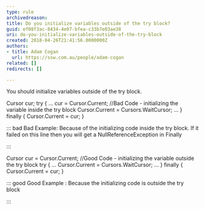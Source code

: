 ```yaml
---
type: rule
archivedreason: 
title: Do you initialize variables outside of the try block?
guid: ef08f3ac-8434-4e07-bfea-c33b7e03ae38
uri: do-you-initialize-variables-outside-of-the-try-block
created: 2018-04-26T21:41:56.0000000Z
authors:
- title: Adam Cogan
  url: https://ssw.com.au/people/adam-cogan
related: []
redirects: []

---
```


You should initialize variables outside of the try block.
  
<!--endintro-->

Cursor cur;
try
{
...
cur = Cursor.Current; //Bad Code - initializing the variable inside the try block
Cursor.Current = Cursors.WaitCursor;
...
}
finally
{
Cursor.Current = cur;
}


::: bad
Bad Example: Because of the initializing code inside the try block. If it failed on this line then you will get a NullReferenceException in Finally

:::


Cursor cur = Cursor.Current; //Good Code - initializing the variable outside the try block
try
{
...
Cursor.Current = Cursors.WaitCursor;
...
}
finally
{
Cursor.Current = cur;
}


::: good
Good Example : Because the initializing code is outside the try block

:::
